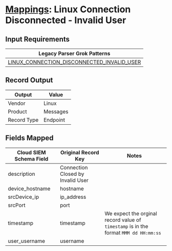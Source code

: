 # [Mappings](README.md): Linux Connection Disconnected - Invalid User

## Input Requirements

|Legacy Parser Grok Patterns|
|-------------|
|[LINUX_CONNECTION_DISCONNECTED_INVALID_USER](../legacy_parsers/LINUX_CONNECTION_DISCONNECTED_INVALID_USER.md)|

## Record Output

|Output|Value|
|------|-----|
|Vendor|Linux|
|Product|Messages|
|Record Type|Endpoint|

## Fields Mapped

|Cloud SIEM Schema Field|Original Record Key|Notes|
|-----------------------|-------------------|-----|
|description|Connection Closed by Invalid User||
|device_hostname|hostname||
|srcDevice_ip|ip_address||
|srcPort|port||
|timestamp|timestamp|We expect the orginal record value of `timestamp` is in the format `MMM dd HH:mm:ss`|
|user_username|username||

